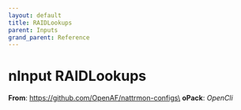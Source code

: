 ```yaml
---
layout: default
title: RAIDLookups
parent: Inputs
grand_parent: Reference
---
```

# nInput RAIDLookups

**From**: https://github.com/OpenAF/nattrmon-configs\
**oPack**: _OpenCli_